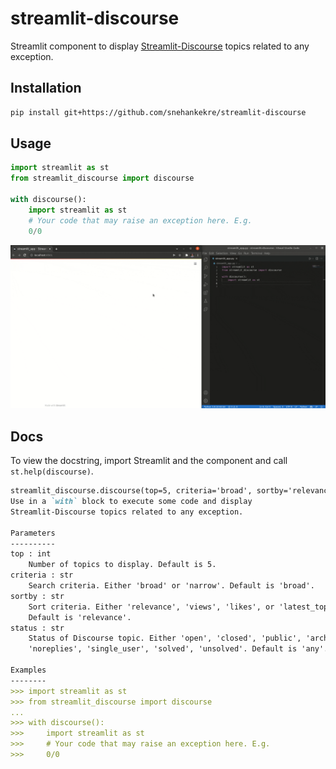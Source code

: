 # streamlit-discourse
Streamlit component to display [Streamlit-Discourse](https://discuss.streamlit.io/) topics related to any exception.

## Installation

```bash
pip install git+https://github.com/snehankekre/streamlit-discourse
```

## Usage

```python
import streamlit as st
from streamlit_discourse import discourse

with discourse():
    import streamlit as st
    # Your code that may raise an exception here. E.g.
    0/0
```
![Example](streamlit-discourse.gif)

## Docs

To view the docstring, import Streamlit and the component and call `st.help(discourse)`.

```markdown
streamlit_discourse.discourse(top=5, criteria='broad', sortby='relevance', status='any')
Use in a `with` block to execute some code and display 
Streamlit-Discourse topics related to any exception.

Parameters
----------
top : int
    Number of topics to display. Default is 5.
criteria : str
    Search criteria. Either 'broad' or 'narrow'. Default is 'broad'.
sortby : str
    Sort criteria. Either 'relevance', 'views', 'likes', or 'latest_topic'.
    Default is 'relevance'.
status : str
    Status of Discourse topic. Either 'open', 'closed', 'public', 'archived',
    'noreplies', 'single_user', 'solved', 'unsolved'. Default is 'any'.

Examples
--------
>>> import streamlit as st
>>> from streamlit_discourse import discourse
...
>>> with discourse():
>>>     import streamlit as st
>>>     # Your code that may raise an exception here. E.g.
>>>     0/0

```
